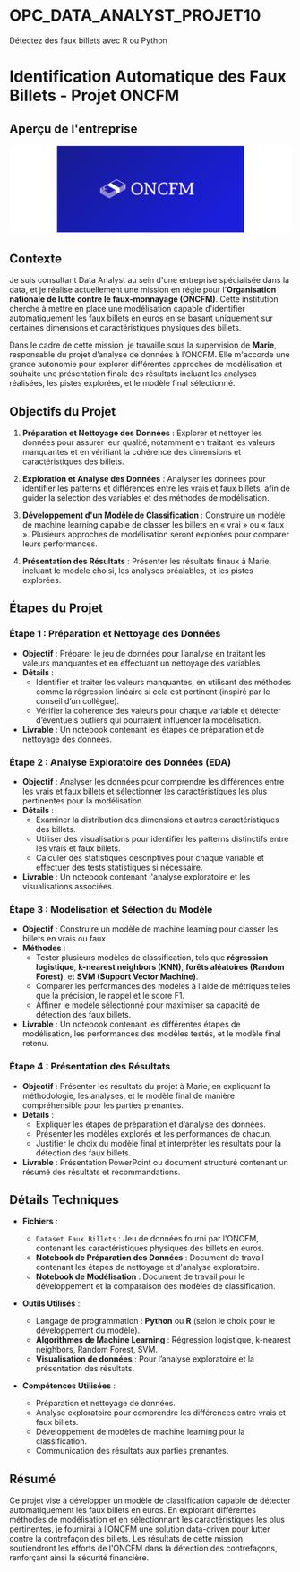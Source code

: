# OPC_DATA_ANALYST_PROJET10
Détectez des faux billets avec R ou Python

# Identification Automatique des Faux Billets - Projet ONCFM

## Aperçu de l'entreprise

![Aperçu du site web](images/DA_projet10.PNG)

## Contexte

Je suis consultant Data Analyst au sein d'une entreprise spécialisée dans la data, et je réalise actuellement une mission en régie pour l'**Organisation nationale de lutte contre le faux-monnayage (ONCFM)**. Cette institution cherche à mettre en place une modélisation capable d'identifier automatiquement les faux billets en euros en se basant uniquement sur certaines dimensions et caractéristiques physiques des billets.

Dans le cadre de cette mission, je travaille sous la supervision de **Marie**, responsable du projet d’analyse de données à l’ONCFM. Elle m'accorde une grande autonomie pour explorer différentes approches de modélisation et souhaite une présentation finale des résultats incluant les analyses réalisées, les pistes explorées, et le modèle final sélectionné.

## Objectifs du Projet

1. **Préparation et Nettoyage des Données** : Explorer et nettoyer les données pour assurer leur qualité, notamment en traitant les valeurs manquantes et en vérifiant la cohérence des dimensions et caractéristiques des billets.
   
2. **Exploration et Analyse des Données** : Analyser les données pour identifier les patterns et différences entre les vrais et faux billets, afin de guider la sélection des variables et des méthodes de modélisation.

3. **Développement d'un Modèle de Classification** : Construire un modèle de machine learning capable de classer les billets en « vrai » ou « faux ». Plusieurs approches de modélisation seront explorées pour comparer leurs performances.

4. **Présentation des Résultats** : Présenter les résultats finaux à Marie, incluant le modèle choisi, les analyses préalables, et les pistes explorées.

## Étapes du Projet

### Étape 1 : Préparation et Nettoyage des Données

- **Objectif** : Préparer le jeu de données pour l’analyse en traitant les valeurs manquantes et en effectuant un nettoyage des variables.
- **Détails** :
  - Identifier et traiter les valeurs manquantes, en utilisant des méthodes comme la régression linéaire si cela est pertinent (inspiré par le conseil d’un collègue).
  - Vérifier la cohérence des valeurs pour chaque variable et détecter d’éventuels outliers qui pourraient influencer la modélisation.
- **Livrable** : Un notebook contenant les étapes de préparation et de nettoyage des données.

### Étape 2 : Analyse Exploratoire des Données (EDA)

- **Objectif** : Analyser les données pour comprendre les différences entre les vrais et faux billets et sélectionner les caractéristiques les plus pertinentes pour la modélisation.
- **Détails** :
  - Examiner la distribution des dimensions et autres caractéristiques des billets.
  - Utiliser des visualisations pour identifier les patterns distinctifs entre les vrais et faux billets.
  - Calculer des statistiques descriptives pour chaque variable et effectuer des tests statistiques si nécessaire.
- **Livrable** : Un notebook contenant l'analyse exploratoire et les visualisations associées.

### Étape 3 : Modélisation et Sélection du Modèle

- **Objectif** : Construire un modèle de machine learning pour classer les billets en vrais ou faux.
- **Méthodes** :
  - Tester plusieurs modèles de classification, tels que **régression logistique**, **k-nearest neighbors (KNN)**, **forêts aléatoires (Random Forest)**, et **SVM (Support Vector Machine)**.
  - Comparer les performances des modèles à l'aide de métriques telles que la précision, le rappel et le score F1.
  - Affiner le modèle sélectionné pour maximiser sa capacité de détection des faux billets.
- **Livrable** : Un notebook contenant les différentes étapes de modélisation, les performances des modèles testés, et le modèle final retenu.

### Étape 4 : Présentation des Résultats

- **Objectif** : Présenter les résultats du projet à Marie, en expliquant la méthodologie, les analyses, et le modèle final de manière compréhensible pour les parties prenantes.
- **Détails** :
  - Expliquer les étapes de préparation et d’analyse des données.
  - Présenter les modèles explorés et les performances de chacun.
  - Justifier le choix du modèle final et interpréter les résultats pour la détection des faux billets.
- **Livrable** : Présentation PowerPoint ou document structuré contenant un résumé des résultats et recommandations.

## Détails Techniques

- **Fichiers** :
  - `Dataset Faux Billets` : Jeu de données fourni par l'ONCFM, contenant les caractéristiques physiques des billets en euros.
  - **Notebook de Préparation des Données** : Document de travail contenant les étapes de nettoyage et d'analyse exploratoire.
  - **Notebook de Modélisation** : Document de travail pour le développement et la comparaison des modèles de classification.

- **Outils Utilisés** :
  - Langage de programmation : **Python** ou **R** (selon le choix pour le développement du modèle).
  - **Algorithmes de Machine Learning** : Régression logistique, k-nearest neighbors, Random Forest, SVM.
  - **Visualisation de données** : Pour l’analyse exploratoire et la présentation des résultats.

- **Compétences Utilisées** :
  - Préparation et nettoyage de données.
  - Analyse exploratoire pour comprendre les différences entre vrais et faux billets.
  - Développement de modèles de machine learning pour la classification.
  - Communication des résultats aux parties prenantes.

## Résumé

Ce projet vise à développer un modèle de classification capable de détecter automatiquement les faux billets en euros. En explorant différentes méthodes de modélisation et en sélectionnant les caractéristiques les plus pertinentes, je fournirai à l’ONCFM une solution data-driven pour lutter contre la contrefaçon des billets. Les résultats de cette mission soutiendront les efforts de l'ONCFM dans la détection des contrefaçons, renforçant ainsi la sécurité financière.
